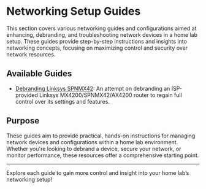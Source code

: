 # Networking Setup Guides

This section covers various networking guides and configurations aimed at enhancing, debranding, and troubleshooting network devices in a home lab setup. These guides provide step-by-step instructions and insights into networking concepts, focusing on maximizing control and security over network resources.

## Available Guides

- [Debranding Linksys SPNMX42](Debranding-Linksys-SPNMX42/Debranding-Linksys-SPNMX42.md): An attempt on debranding an ISP-provided Linksys MX4200/SPNMX42/AX4200 router to regain full control over its settings and features.

## Purpose
These guides aim to provide practical, hands-on instructions for managing network devices and configurations within a home lab environment. Whether you're looking to debrand a device, secure your network, or monitor performance, these resources offer a comprehensive starting point.

---

Explore each guide to gain more control and insight into your home lab’s networking setup!
